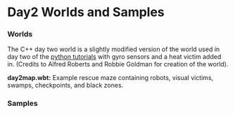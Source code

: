 # Day2 Worlds and Samples

### Worlds

The C++ day two world is a slightly modified version of the world used in day two of the [python tutorials](https://github.com/Shadow149/RescueMaze/wiki/Tutorial-2:-Sensing-&-Victim-Detection) with gyro sensors and a heat victim added in. (Credits to Alfred Roberts and Robbie Goldman for creation of the world). 

**day2map.wbt:** Example rescue maze containing robots, visual victims, swamps, checkpoints, and black zones.

### Samples
